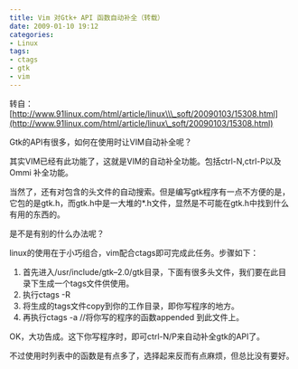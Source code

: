 ```yaml
---
title: Vim 对Gtk+ API 函数自动补全（转载）
date: 2009-01-10 19:12
categories:
- Linux
tags:
- ctags
- gtk
- vim
---
```


转自：
[http://www.91linux.com/html/article/linux\\\_soft/20090103/15308.html](http://www.91linux.com/html/article/linux\_soft/20090103/15308.html)

Gtk的API有很多，如何在使用时让VIM自动补全呢？

其实VIM已经有此功能了，这就是VIM的自动补全功能。包括ctrl-N,ctrl-P以及Ommi
补全功能。

当然了，还有对包含的头文件的自动搜索。但是编写gtk程序有一点不方便的是，它包的是gtk.h，而gtk.h中是一大堆的\*.h文件，显然是不可能在gtk.h中找到什么有用的东西的。

是不是有别的什么办法呢？

linux的使用在于小巧组合，vim配合ctags即可完成此任务。步骤如下：

1.  首先进入/usr/include/gtk–2.0/gtk目录，下面有很多头文件，我们要在此目录下生成一个tags文件供使用。
2.  执行ctags -R
3.  将生成的tags文件copy到你的工作目录，即你写程序的地方。
4.  再执行ctags -a //将你写的程序的函数appended 到此文件上。

OK，大功告成。这下你写程序时，即可ctrl-N/P来自动补全gtk的API了。

不过使用时列表中的函数是有点多了，选择起来反而有点麻烦，但总比没有要好。

